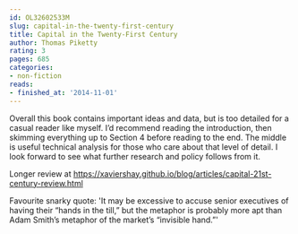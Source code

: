 ```yaml
---
id: OL32602533M
slug: capital-in-the-twenty-first-century
title: Capital in the Twenty-First Century
author: Thomas Piketty
rating: 3
pages: 685
categories:
- non-fiction
reads:
- finished_at: '2014-11-01'
---
```

Overall this book contains important ideas and data, but is too detailed for a casual reader like myself. I’d recommend reading the introduction, then skimming everything up to Section 4 before reading to the end. The middle is useful technical analysis for those who care about that level of detail. I look forward to see what further research and policy follows from it.

Longer review at https://xaviershay.github.io/blog/articles/capital-21st-century-review.html

Favourite snarky quote: 'It may be excessive to accuse senior executives of having their “hands in the till,” but the metaphor is probably more apt than Adam Smith’s metaphor of the market’s “invisible hand.”'
